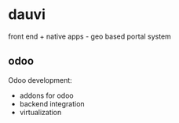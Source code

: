 # dauvi
front end + native apps - geo based portal system

## odoo

Odoo development:
* addons for odoo 
* backend integration
* virtualization

